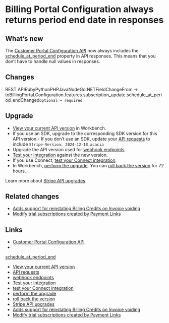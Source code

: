 # Billing Portal Configuration always returns period end date in responses

## What’s new

The [Customer Portal Configuration
API](https://docs.stripe.com/api/customer_portal/configurations) now always
includes the
[schedule_at_period_end](https://docs.stripe.com/api/customer_portal/configurations/update#update_portal_configuration-features-subscription_update-schedule_at_period_end)
property in API responses. This means that you don’t have to handle null values
in responses.

## Changes

REST APIRubyPythonPHPJavaNodeGo.NETFieldChangeFrom →
toBillingPortal.Configuration.features.subscription_update.schedule_at_period_endChanged`optional
→ required`
## Upgrade

- [View your current API
version](https://docs.stripe.com/upgrades#view-your-api-version-and-the-latest-available-upgrade-in-workbench)
in Workbench.
- If you use an SDK, upgrade to the corresponding SDK version for this API
version.- If you don’t use an SDK, update your [API
requests](https://docs.stripe.com/api/versioning) to include `Stripe-Version:
2024-12-18.acacia`
- Upgrade the API version used for [webhook
endpoints](https://docs.stripe.com/webhooks/versioning).
- [Test your integration](https://docs.stripe.com/testing) against the new
version.
- If you use Connect, [test your Connect
integration](https://docs.stripe.com/connect/testing).
- In Workbench, [perform the
upgrade](https://docs.stripe.com/upgrades#perform-the-upgrade). You can [roll
back the version](https://docs.stripe.com/upgrades#roll-back-your-api-version)
for 72 hours.

Learn more about [Stripe API upgrades](https://docs.stripe.com/upgrades).

## Related changes

- [Adds support for reinstating Billing Credits on Invoice
voiding](https://docs.stripe.com/changelog/acacia/2024-12-18/billing-credits-invoice-voiding)
- [Modify trial subscriptions created by Payment
Links](https://docs.stripe.com/changelog/acacia/2024-12-18/add-trial-days-update-payment-links-api)

## Links

- [Customer Portal Configuration
API](https://docs.stripe.com/api/customer_portal/configurations)
-
[schedule_at_period_end](https://docs.stripe.com/api/customer_portal/configurations/update#update_portal_configuration-features-subscription_update-schedule_at_period_end)
- [View your current API
version](https://docs.stripe.com/upgrades#view-your-api-version-and-the-latest-available-upgrade-in-workbench)
- [API requests](https://docs.stripe.com/api/versioning)
- [webhook endpoints](https://docs.stripe.com/webhooks/versioning)
- [Test your integration](https://docs.stripe.com/testing)
- [test your Connect integration](https://docs.stripe.com/connect/testing)
- [perform the upgrade](https://docs.stripe.com/upgrades#perform-the-upgrade)
- [roll back the
version](https://docs.stripe.com/upgrades#roll-back-your-api-version)
- [Stripe API upgrades](https://docs.stripe.com/upgrades)
- [Adds support for reinstating Billing Credits on Invoice
voiding](https://docs.stripe.com/changelog/acacia/2024-12-18/billing-credits-invoice-voiding)
- [Modify trial subscriptions created by Payment
Links](https://docs.stripe.com/changelog/acacia/2024-12-18/add-trial-days-update-payment-links-api)
